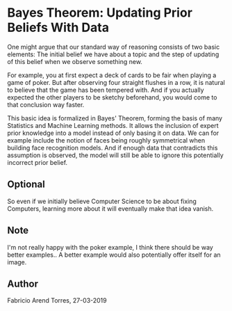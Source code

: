 # Bayes Theorem: Updating Prior Beliefs With Data
One might argue that our standard way of reasoning consists of two basic elements: 
The initial belief we have about a topic and the step of updating of this belief when we observe something new. 

For example, you at first expect a deck of cards to be fair when playing a game of poker. But after observing four straight flushes in a row, it is natural to believe that the game has been tempered with.
And if you actually expected the other players to be sketchy beforehand, you would come to that conclusion  way faster.

This basic idea is formalized in Bayes' Theorem, forming the basis of many Statistics and Machine Learning methods.
It allows the inclusion of expert prior knowledge into a model instead of only basing it on data. We can for example include the notion of faces being roughly symmetrical when building face recognition models.
And if enough data that contradicts this assumption is observed, the model will still be able to ignore this potentially incorrect prior belief.

## Optional
So even if we initially believe Computer Science to be about fixing Computers, learning more about it will eventually make that idea vanish.

## Note
I'm not really happy with the poker example, I think there should be way better examples..
A better example would also potentially offer itself for an image.

## Author
Fabricio Arend Torres, 27-03-2019
